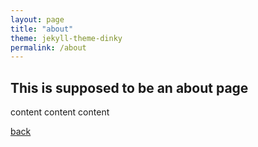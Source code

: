 ```yaml
---
layout: page
title: "about"
theme: jekyll-theme-dinky
permalink: /about
---
```

## This is supposed to be an about page

content content content

[back](./)
